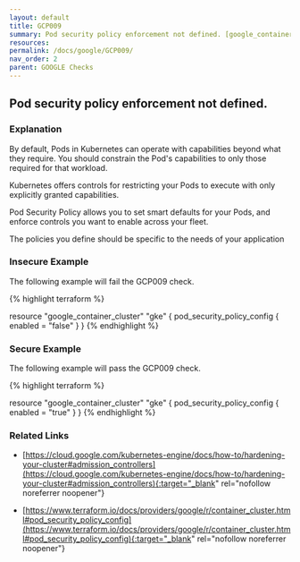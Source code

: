 ```yaml
---
layout: default
title: GCP009
summary: Pod security policy enforcement not defined. [google_container_cluster] 
resources: 
permalink: /docs/google/GCP009/
nav_order: 2
parent: GOOGLE Checks
---
```


## Pod security policy enforcement not defined.

### Explanation


By default, Pods in Kubernetes can operate with capabilities beyond what they require. You should constrain the Pod's capabilities to only those required for that workload.

Kubernetes offers controls for restricting your Pods to execute with only explicitly granted capabilities. 

Pod Security Policy allows you to set smart defaults for your Pods, and enforce controls you want to enable across your fleet. 

The policies you define should be specific to the needs of your application



### Insecure Example

The following example will fail the GCP009 check.

{% highlight terraform %}

resource "google_container_cluster" "gke" {
	pod_security_policy_config {
        enabled = "false"
	}
}
{% endhighlight %}



### Secure Example

The following example will pass the GCP009 check.

{% highlight terraform %}

resource "google_container_cluster" "gke" {
	pod_security_policy_config {
        enabled = "true"
	}
}
{% endhighlight %}


### Related Links


- [https://cloud.google.com/kubernetes-engine/docs/how-to/hardening-your-cluster#admission_controllers](https://cloud.google.com/kubernetes-engine/docs/how-to/hardening-your-cluster#admission_controllers){:target="_blank" rel="nofollow noreferrer noopener"}

- [https://www.terraform.io/docs/providers/google/r/container_cluster.html#pod_security_policy_config](https://www.terraform.io/docs/providers/google/r/container_cluster.html#pod_security_policy_config){:target="_blank" rel="nofollow noreferrer noopener"}

